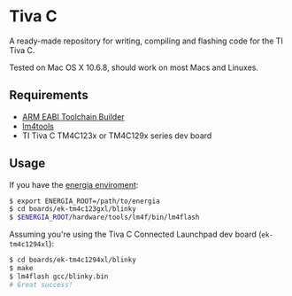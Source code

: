 # Tiva C

A ready-made repository for writing, compiling and flashing code for the TI Tiva C.

Tested on Mac OS X 10.6.8, should work on most Macs and Linuxes.

## Requirements

 - [ARM EABI Toolchain Builder](https://github.com/jsnyder/arm-eabi-toolchain)
 - [lm4tools](https://github.com/utzig/lm4tools)
 - TI Tiva C TM4C123x or TM4C129x series dev board


## Usage

If you have the [energia enviroment](http://energia.nu/download/):

```bash
$ export ENERGIA_ROOT=/path/to/energia
$ cd boards/ek-tm4c123gxl/blinky
$ $ENERGIA_ROOT/hardware/tools/lm4f/bin/lm4flash
```

Assuming you're using the Tiva C Connected Launchpad dev board (`ek-tm4c1294xl`):

```bash
$ cd boards/ek-tm4c1294xl/blinky
$ make
$ lm4flash gcc/blinky.bin
# Great success!
```
